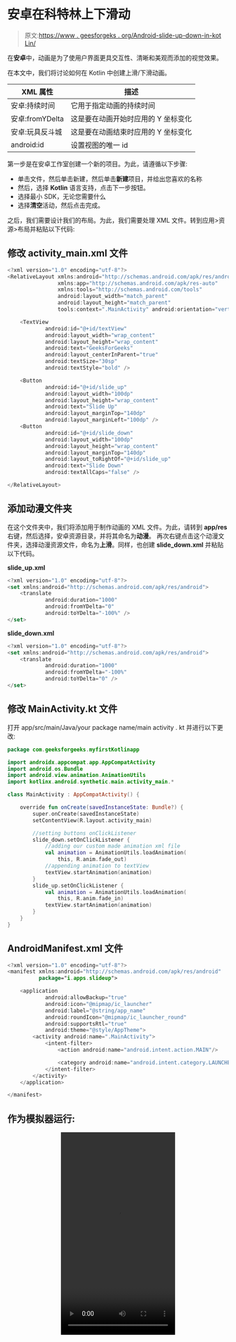 # 安卓在科特林上下滑动

> 原文:[https://www . geesforgeks . org/Android-slide-up-down-in-kot Lin/](https://www.geeksforgeeks.org/android-slide-up-down-in-kotlin/)

在**安卓**中，动画是为了使用户界面更具交互性、清晰和美观而添加的视觉效果。

在本文中，我们将讨论如何在 Kotlin 中创建上滑/下滑动画。

| XML 属性 | 描述 |
| --- | --- |
| 安卓:持续时间 | 它用于指定动画的持续时间 |
| 安卓:fromYDelta | 这是要在动画开始时应用的 Y 坐标变化 |
| 安卓:玩具反斗城 | 这是要在动画结束时应用的 Y 坐标变化 |
| android:id | 设置视图的唯一 id |

第一步是在安卓工作室创建一个新的项目。为此，请遵循以下步骤:

*   单击文件，然后单击新建，然后单击**新建**项目，并给出您喜欢的名称
*   然后，选择 **Kotlin** 语言支持，点击下一步按钮。
*   选择最小 SDK，无论您需要什么
*   选择**清空**活动，然后点击完成。

之后，我们需要设计我们的布局。为此，我们需要处理 XML 文件。转到应用>资源>布局并粘贴以下代码:

## 修改 activity_main.xml 文件

```kt
<?xml version="1.0" encoding="utf-8"?>
<RelativeLayout xmlns:android="http://schemas.android.com/apk/res/android"
                xmlns:app="http://schemas.android.com/apk/res-auto"
                xmlns:tools="http://schemas.android.com/tools"
                android:layout_width="match_parent"
                android:layout_height="match_parent"
                tools:context=".MainActivity" android:orientation="vertical">

    <TextView
            android:id="@+id/textView"
            android:layout_width="wrap_content"
            android:layout_height="wrap_content"
            android:text="GeeksForGeeks"
            android:layout_centerInParent="true"
            android:textSize="30sp"
            android:textStyle="bold" />

    <Button
            android:id="@+id/slide_up"
            android:layout_width="100dp"
            android:layout_height="wrap_content"
            android:text="Slide Up"
            android:layout_marginTop="140dp"
            android:layout_marginLeft="100dp" />
    <Button
            android:id="@+id/slide_down"
            android:layout_width="100dp"
            android:layout_height="wrap_content"
            android:layout_marginTop="140dp"
            android:layout_toRightOf="@+id/slide_up"
            android:text="Slide Down"
            android:textAllCaps="false" />

</RelativeLayout>
```

## 添加动漫文件夹

在这个文件夹中，我们将添加用于制作动画的 XML 文件。为此，请转到 **app/res** 右键，然后选择，安卓资源目录，并将其命名为**动漫**。
再次右键点击这个动漫文件夹，选择动漫资源文件，命名为**上滑**。同样，也创建 **slide_down.xml** 并粘贴以下代码。

**slide_up.xml**

```kt
<?xml version="1.0" encoding="utf-8"?>
<set xmlns:android="http://schemas.android.com/apk/res/android">
    <translate
            android:duration="1000"
            android:fromYDelta="0"
            android:toYDelta="-100%" />
</set>
```

**slide_down.xml**

```kt
<?xml version="1.0" encoding="utf-8"?>
<set xmlns:android="http://schemas.android.com/apk/res/android">
    <translate
            android:duration="1000"
            android:fromYDelta="-100%"
            android:toYDelta="0" />
</set>
```

## 修改 MainActivity.kt 文件

打开 app/src/main/Java/your package name/main activity . kt 并进行以下更改:

```kt
package com.geeksforgeeks.myfirstKotlinapp

import androidx.appcompat.app.AppCompatActivity
import android.os.Bundle
import android.view.animation.AnimationUtils
import kotlinx.android.synthetic.main.activity_main.*

class MainActivity : AppCompatActivity() {

    override fun onCreate(savedInstanceState: Bundle?) {
        super.onCreate(savedInstanceState)
        setContentView(R.layout.activity_main)

        //setting buttons onClickListener
        slide_down.setOnClickListener {
            //adding our custom made animation xml file
            val animation = AnimationUtils.loadAnimation(
                this, R.anim.fade_out)
            //appending animation to textView
            textView.startAnimation(animation)
        }
        slide_up.setOnClickListener {
            val animation = AnimationUtils.loadAnimation(
                this, R.anim.fade_in)
            textView.startAnimation(animation)
        }
    }
}
```

## AndroidManifest.xml 文件

```kt
<?xml version="1.0" encoding="utf-8"?>
<manifest xmlns:android="http://schemas.android.com/apk/res/android"
          package="i.apps.slideup">

    <application
            android:allowBackup="true"
            android:icon="@mipmap/ic_launcher"
            android:label="@string/app_name"
            android:roundIcon="@mipmap/ic_launcher_round"
            android:supportsRtl="true"
            android:theme="@style/AppTheme">
        <activity android:name=".MainActivity">
            <intent-filter>
                <action android:name="android.intent.action.MAIN"/>

                <category android:name="android.intent.category.LAUNCHER"/>
            </intent-filter>
        </activity>
    </application>

</manifest>
```

## 作为模拟器运行:

<center>
<video class="wp-video-shortcode" id="video-362243-1" width="260" height="460" preload="metadata" controls=""><source type="video/mp4" src="https://media.geeksforgeeks.org/wp-content/uploads/20191124123100/slideUp.mp4?_=1">[https://media.geeksforgeeks.org/wp-content/uploads/20191124123100/slideUp.mp4](https://media.geeksforgeeks.org/wp-content/uploads/20191124123100/slideUp.mp4)</video>
</center>